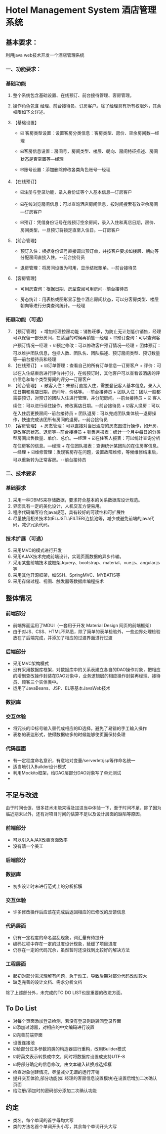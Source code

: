# Hotel Management System 酒店管理系统

## 基本要求：

利用java web技术开发一个酒店管理系统
### 一、功能要求：
### 基础功能
 1. 整个系统包含基础设置、在线预订、前台接待管理、客房管理。
 2. 操作角色包含 经理、前台接待员、订房客户。除了经理具有所有权限外，其余权限如下文详述。
 3. 【基础设置】

	+  :ballot_box_with_check: 客房类型设置：设置客房分类信息：客房类型、房价、空余房间数—经理

	+  :ballot_box_with_check:客房信息设置：房间号，房间类型、楼层、朝向、房间特征描述、房间状态是否空置等—经理

	+  :ballot_box_with_check:账号设置：添加删除修改各类角色账号—经理
 4. 【在线预订】
	+  :ballot_box_with_check:注册与登录功能，录入身份证等个人基本信息—订房客户

	+  :ballot_box_with_check:在线浏览房间信息：可以查询酒店房间信息，按时间搜索有效空余房间—订房客户

	+  :ballot_box_with_check:预订：凭借身份证号在线预订空余房间，录入入住和离店日期，房价、房间类型，一旦预订将锁定直至入住日。—订房客户

 5. 【前台管理】

	+  预订入住：根据身份证号直接调出预订单，并按客户要求如楼层、朝向等分配房间直接入住。--前台接待员

	+  退房管理：将房间设置为可用，显示结账账单。--前台接待员

 6. 【客房管理】

	+ 可用房查询：根据日期、房型查阅可用房间--前台接待员

	+  房态统计：用表格或图形显示整个酒店房间状态，可以分客房类型、楼层朝向等进行分类查询统计。—经理

### 拓展功能（可选）
 7.  【预订管理】
	+  增加经理控房功能：销售旺季，为防止无计划低价销售，经理可以保留一部分房间，在适当的时候再销售—经理
	+  :ballot_box_with_check:预订查询：可以查询客户预订情况—经理
	+  :ballot_box_with_check:预定修改：可以修改客户预订情况—经理
	+  团体预订：可以维护团队信息，包括人数、团队名、团队描述、预订房间类型、预订数量等—前台接待员和经理
 8.  【在线预订】
	+  :ballot_box_with_check:订单管理：查看自己的所有订单信息—订房客户
	+  评价：可以在入住结束后进行评价并打分，在线预订时，其他客户可以查看该酒店的评价信息和每个类型房间的评分—订房客户
 9.  【前台管理】
	+  散客入住：未预订直接入住，需要登记客人基本信息。录入入住日期和离店日期，房间号，价格等。--前台接待员
	+  团队入住：团队一般都需要预订，对预订的团队入住进行管理，并分配房间。--前台接待员
	+  :ballot_box_with_check:	客人续住：可以进行续住操作，修改离店日期。--前台接待员
	+  :ballot_box_with_check:客人换房：可以在入住后更换房间--前台接待员
	+  团队退房：可以完成团队集体统一退房操作，快速完成该团所有房间的退房。--前台接待员
 10.  【客房管理】
	+  房态管理：可以直接对当日酒店的房态图进行操作，如开房、更改客房状态、退房等--前台接待员
	+  销售月报表：统计一个月中每日的分类型房间出售数量、单价、总价。—经理
	+  :ballot_box_with_check:在住客人报表：可以统计查询分析在住房客的信息。—经理
	+  在住团队报表：查询统计某团队的在住房客信息。—经理
	+  :ballot_box_with_check:维修管理：发现客房存在问题，设置故障维修，等候维修结束后，可以重新转为正常客房。--前台接待员

### 二、技术要求
### 基础要求
 1. 采用一种DBMS来存储数据，要求符合基本的关系数据库设计规范。
 2. 界面具有一定的美化设计，人机交互方便易用。
 3. 程序代码编写符合java规范，具有较好的可读性和可扩展性
 4. 尽量使用相关技术如EL\JSTL\FILTER\连接池等，减少或避免前端的java代码，减少冗余代码。
### 技术扩展（可选）
 5. 采用MVC的模式进行开发
 6. 采用AJAX技术完成前端设计，实现页面数据的异步传输。
 7. 采用某些前端技术或框架Jquery、bootstrap、material、vue.js、angular.js等
 8. 采用其他开源框架，如SSH、SpringMVC、MYBATIS等
 9. 采用存储过程、视图、触发器等数据库编程技术



## 整体情况

### 前端部分
 - 前端界面运用了MDUI（一套用于开发 Material Design 网页的前端框架）
 - 由于对JS、CSS、HTML不熟悉，除了简单的表单检验外，一些边界处理检验放在了后端完成，并添加了相应的过渡界面进行过渡

### 后端部分
 - 采用MVC架构模式
 - 没有采用数据库框架，对数据库中的关系表建立各自的DAO操作对象，把相应的增删查改操作封装在DAO对象中，业务逻辑层的相应操作封装再经理、接待员、顾客三个实体类中。
 - 运用了JavaBeans、JSP、EL等基本JavaWeb技术

### 数据库


### 交互体验
 - 将冗长的ID标号输入替代成相应的ID选择，避免了易错的手工输入操作
 - 表格的表达形式，使得数据较多的时候能够使页面保持条理

### 代码层面
 - 有一定程度命名意识，有意地对变量/serverlet/jsp等作命名统一
 - 适当地引入Builder设计模式
 - 利用Mockito框架，给DAO层部分DAO对象写了单元测试
 -

## 不足与改进
由于时间仓促，很多技术未能来得及加进当中体验一下，至于时间不足，除了因为临近期末以外，还有对项目时间的估算不足以及设计层面的缺陷等原因。
### 前端部分
 - 可以引入AJAX改善页面效率
 - 没有请一个美工

### 后端部分

### 数据库
 - 初步设计时未进行范式上的分析拆解

### 交互体验
 - 许多修改操作后应该在完成后返回相应的已修改的反馈信息

### 代码层面
 - 仍有一定程度的命名混乱现象，词汇量有待提升
 - 编码过程中存在一定的过度设计现象，延缓了项目进度
 - 仍存在一定的代码冗余，虽然暂时还没找到比较好的解决方法

### 工程层面
 - 起初对部分需求理解有问题，急于动工，导致后期对部分代码改动较大
 - 缺乏完善的设计文档、需求分析文档

除了上述部分外，未完成的TO DO LIST也是重要的改进方面。


## To Do List
 - 对每个页面添加登录检测，若没有登录则跳转回登录界面
 - :ballot_box_with_check:添加过滤器，对相应的中文编码进行设置
 - :ballot_box_with_check:完善前端界面
 - 设置连接池
 - :ballot_box_with_check:给部分过多参数的类的构造器进行重构，改用Builder模式
 - :ballot_box_with_check:将英文表示转换成中文，同时将数据库设置成支持UTF-8
 - :ballot_box_with_check:将部分确定的信息修改，由文本输入转换成选择框
 - 检查对象创建情况，尽量减少无谓的运行开销
 - 提升交互体验,部分功能(如:经理的客房信息设置模块)在设置后增加二次确认页面
 - 给注册/添加时的密码部分添加二次确认功能

## 约定
 - 类名，每个单词的首字母均大写
 - 类的方法名首个单词开头小写，其余每个单词开头大写

